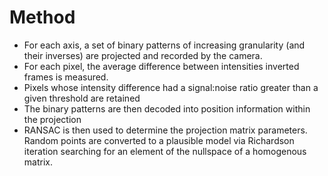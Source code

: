 # Method
* For each axis, a set of binary patterns of increasing granularity (and their inverses) are projected and recorded by the camera.
* For each pixel, the average difference between intensities inverted frames is measured.
* Pixels whose intensity difference had a signal:noise ratio greater than a given threshold are retained
* The binary patterns are then decoded into position information within the projection
* RANSAC is then used to determine the projection matrix parameters. Random points are converted to a plausible model via Richardson iteration searching for an element of the nullspace of a homogenous matrix.
